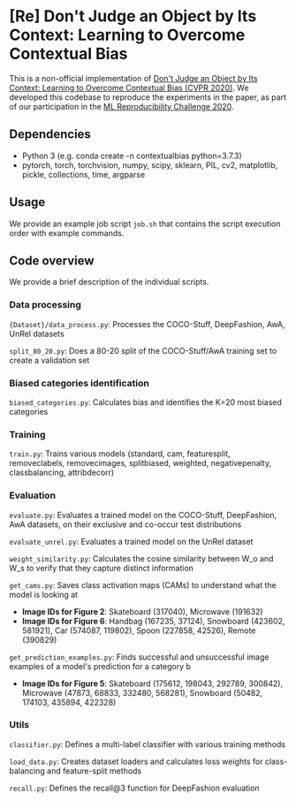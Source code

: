 # [Re] Don't Judge an Object by Its Context: Learning to Overcome Contextual Bias

This is a non-official implementation of [Don't Judge an Object by Its Context: Learning to Overcome Contextual Bias (CVPR 2020)](https://arxiv.org/abs/2001.03152). We developed this codebase to reproduce the experiments in the paper, as part of our participation in the [ML Reproducibility Challenge 2020](https://paperswithcode.com/rc2020).

## Dependencies

- Python 3 (e.g. conda create -n contextualbias python=3.7.3)
- pytorch, torch, torchvision, numpy, scipy, sklearn, PIL, cv2, matplotlib, pickle, collections, time, argparse

## Usage

We provide an example job script ```job.sh``` that contains the script execution order with example commands.

## Code overview

We provide a brief description of the individual scripts.

### Data processing
```{Dataset}/data_process.py```: Processes the COCO-Stuff, DeepFashion, AwA, UnRel datasets

```split_80_20.py```: Does a 80-20 split of the COCO-Stuff/AwA training set to create a validation set

### Biased categories identification
```biased_categories.py```: Calculates bias and identifies the K=20 most biased categories

### Training
```train.py```: Trains various models (standard, cam, featuresplit, removeclabels, removecimages, splitbiased, weighted, negativepenalty, classbalancing, attribdecorr)

### Evaluation
```evaluate.py```: Evaluates a trained model on the COCO-Stuff, DeepFashion, AwA datasets, on their exclusive and co-occur test distributions

```evaluate_unrel.py```: Evaluates a trained model on the UnRel dataset

```weight_similarity.py```: Calculates the cosine similarity between W_o and W_s to verify that they capture distinct information

```get_cams.py```: Saves class activation maps (CAMs) to understand what the model is looking at
- **Image IDs for Figure 2**: Skateboard (317040), Microwave (191632)
- **Image IDs for Figure 6**: Handbag (167235, 37124), Snowboard (423602, 581921), Car (574087, 119802), Spoon (227858, 42526), Remote (390829)

```get_prediction_examples.py```: Finds successful and unsuccessful image examples of a model's prediction for a category b
- **Image IDs for Figure 5**: Skateboard (175612, 198043, 292789, 300842), Microwave (47873, 68833, 332480, 568281), Snowboard (50482, 174103, 435894, 422328)

### Utils
```classifier.py```: Defines a multi-label classifier with various training methods

```load_data.py```: Creates dataset loaders and calculates loss weights for class-balancing and feature-split methods

```recall.py```: Defines the recall@3 function for DeepFashion evaluation

